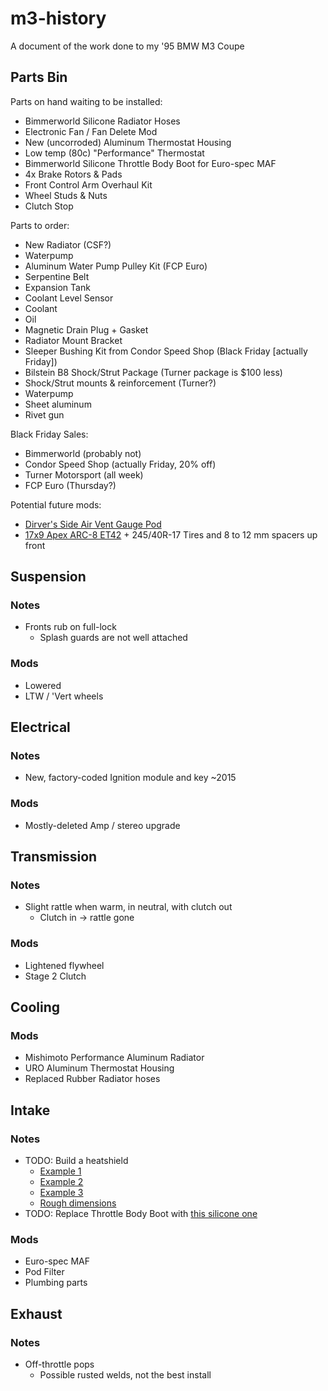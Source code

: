 # m3-history
A document of the work done to my '95 BMW M3 Coupe

## Parts Bin
Parts on hand waiting to be installed:
- Bimmerworld Silicone Radiator Hoses
- Electronic Fan / Fan Delete Mod
- New (uncorroded) Aluminum Thermostat Housing
- Low temp (80c) "Performance" Thermostat
- Bimmerworld Silicone Throttle Body Boot for Euro-spec MAF
- 4x Brake Rotors & Pads
- Front Control Arm Overhaul Kit
- Wheel Studs & Nuts
- Clutch Stop

Parts to order:
- New Radiator (CSF?)
- Waterpump
- Aluminum Water Pump Pulley Kit (FCP Euro)
- Serpentine Belt
- Expansion Tank
- Coolant Level Sensor
- Coolant
- Oil
- Magnetic Drain Plug + Gasket
- Radiator Mount Bracket
- Sleeper Bushing Kit from Condor Speed Shop (Black Friday [actually Friday])
- Bilstein B8 Shock/Strut Package (Turner package is $100 less)
- Shock/Strut mounts & reinforcement (Turner?)
- Waterpump
- Sheet aluminum
- Rivet gun

Black Friday Sales:
- Bimmerworld (probably not)
- Condor Speed Shop (actually Friday, 20% off)
- Turner Motorsport (all week)
- FCP Euro (Thursday?)

Potential future mods:
- [Dirver's Side Air Vent Gauge Pod](http://ortizcustompods.com/bmw.html#)
- [17x9 Apex ARC-8 ET42](https://www.apexraceparts.com/shop-by-vehicle/bmw/e36-and-e36-m3/e36-street-track/e46-non-m-17-bolt-on-track-wheel-package.html) + 245/40R-17 Tires and 8 to 12 mm spacers up front

## Suspension
### Notes
- Fronts rub on full-lock
  - Splash guards are not well attached
### Mods
- Lowered
- LTW / 'Vert wheels

## Electrical
### Notes
- New, factory-coded Ignition module and key ~2015
### Mods
- Mostly-deleted Amp / stereo upgrade

## Transmission
### Notes
- Slight rattle when warm, in neutral, with clutch out
  - Clutch in -> rattle gone
### Mods
- Lightened flywheel
- Stage 2 Clutch

## Cooling
### Mods
- Mishimoto Performance Aluminum Radiator
- URO Aluminum Thermostat Housing
- Replaced Rubber Radiator hoses

## Intake
### Notes
- TODO: Build a heatshield
  - [Example 1](https://www.bimmerforums.com/forum/showthread.php?1066961-Building-my-heat-shield&highlight=heat+shield)
  - [Example 2](https://www.bimmerforums.com/forum/showthread.php?1037972-just-made-my-own-heat-shield!-very-happy&highlight=heat+shield)
  - [Example 3](https://www.bimmerforums.com/forum/showthread.php?1043313-another-custom-heat-shield)
  - [Rough dimensions](http://i102.photobucket.com/albums/m107/bmdubbayoo/heatshield003.jpg)
- TODO: Replace Throttle Body Boot with [this silicone one](https://www.bimmerworld.com/Garage-Sale/BimmerWorld-Silicone-Throttle-Body-Boot-E36-Z3-Euro-HFM.html)
### Mods
- Euro-spec MAF
- Pod Filter
- Plumbing parts

## Exhaust
### Notes
- Off-throttle pops
  - Possible rusted welds, not the best install
